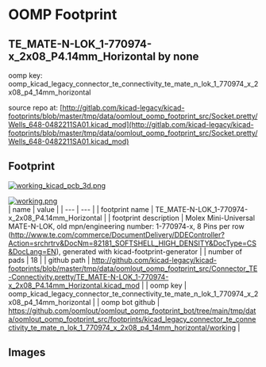 # OOMP Footprint  
## TE_MATE-N-LOK_1-770974-x_2x08_P4.14mm_Horizontal  by none  
  
oomp key: oomp_kicad_legacy_connector_te_connectivity_te_mate_n_lok_1_770974_x_2x08_p4_14mm_horizontal  
  
source repo at: [http://gitlab.com/kicad-legacy/kicad-footprints/blob/master/tmp/data/oomlout_oomp_footprint_src/Socket.pretty/Wells_648-0482211SA01.kicad_mod](http://gitlab.com/kicad-legacy/kicad-footprints/blob/master/tmp/data/oomlout_oomp_footprint_src/Socket.pretty/Wells_648-0482211SA01.kicad_mod)  
## Footprint  
  
[![working_kicad_pcb_3d.png](working_kicad_pcb_3d_600.png)](working_kicad_pcb_3d.png)  
  
[![working.png](working_600.png)](working.png)  
| name | value | 
| --- | --- | 
| footprint name | TE_MATE-N-LOK_1-770974-x_2x08_P4.14mm_Horizontal | 
| footprint description | Molex Mini-Universal MATE-N-LOK, old mpn/engineering number: 1-770974-x, 8 Pins per row (http://www.te.com/commerce/DocumentDelivery/DDEController?Action=srchrtrv&DocNm=82181_SOFTSHELL_HIGH_DENSITY&DocType=CS&DocLang=EN), generated with kicad-footprint-generator | 
| number of pads | 18 | 
| github path | http://github.com/kicad-legacy/kicad-footprints/blob/master/tmp/data/oomlout_oomp_footprint_src/Connector_TE-Connectivity.pretty/TE_MATE-N-LOK_1-770974-x_2x08_P4.14mm_Horizontal.kicad_mod | 
| oomp key | oomp_kicad_legacy_connector_te_connectivity_te_mate_n_lok_1_770974_x_2x08_p4_14mm_horizontal | 
| oomp bot github | https://github.com/oomlout/oomlout_oomp_footprint_bot/tree/main/tmp/data/oomlout_oomp_footprint_src/footprints/kicad_legacy_connector_te_connectivity_te_mate_n_lok_1_770974_x_2x08_p4_14mm_horizontal/working | 
## Images  
